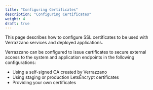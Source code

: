 ```yaml
---
title: "Configuring Certificates"
description: "Configuring Certificates"
weight: 4
draft: true
---
```


This page describes how to configure SSL certificates to be used with Verrazzano services and deployed applications.

Verrazzano can be configured to issue certificates to secure external access to the system and application endpoints in
the following configurations:

* Using a self-signed CA created by Verrazzano
* Using staging or production LetsEncrypt certificates
* Providing your own certificates

